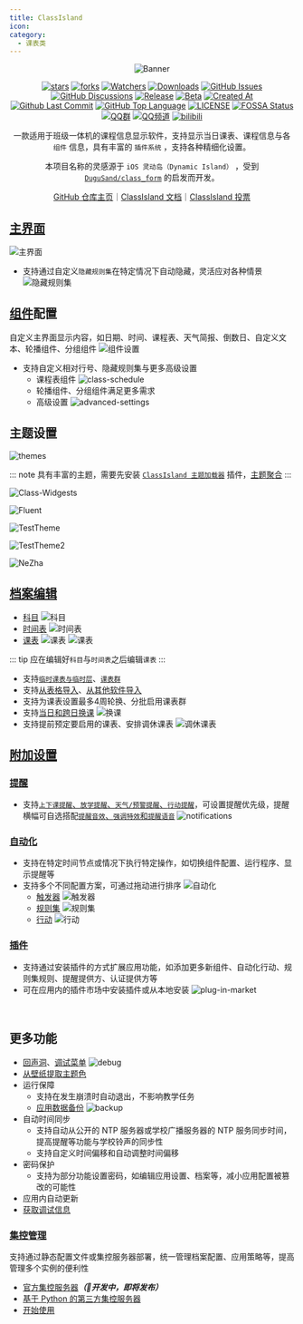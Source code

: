 ```yaml
---
title: ClassIsland
icon: 
category:
  - 课表类
---
```


<div align="center">

![Banner](https://github.com/user-attachments/assets/a815dd7d-8343-4da5-aee4-3f754aa297e4)

[![stars](https://img.shields.io/github/stars/ClassIsland/ClassIsland?label=Stars)](https://github.com/ClassIsland/ClassIsland) [![forks](https://img.shields.io/github/forks/ClassIsland/ClassIsland?label=Forks)](https://github.com/ClassIsland/ClassIsland) [![Watchers](https://img.shields.io/github/watchers/ClassIsland/ClassIsland?style=social)](https://github.com/ClassIsland/ClassIsland/watchers) [![Downloads](https://img.shields.io/github/downloads/ClassIsland/ClassIsland/total?style=social&label=Downloads&logo=github)](https://github.com/ClassIsland/ClassIsland/releases/latest) [![GitHub Issues](https://img.shields.io/github/issues-search/ClassIsland/ClassIsland?query=is%3Aopen&style=flat&logo=github&label=Issues&color=%233fb950)](https://github.com/ClassIsland/ClassIsland/issues) [![GitHub Discussions](https://img.shields.io/github/discussions/ClassIsland/ClassIsland?style=flat&logo=Github&label=Discussions)](https://github.com/ClassIsland/ClassIsland/discussions) [![Release](https://img.shields.io/github/v/release/ClassIsland/ClassIsland?style=flat&color=%233fb950&label=正式版)](https://github.com/ClassIsland/ClassIsland/releases/latest) [![Beta](https://img.shields.io/github/v/release/ClassIsland/ClassIsland?include_prereleases&style=flat&color=orange&label=测试版)](https://github.com/ClassIsland/ClassIsland/releases) [![Created At](https://img.shields.io/github/created-at/ClassIsland/ClassIsland)](https://github.com/ClassIsland/ClassIsland) [![Github Last Commit](https://img.shields.io/github/last-commit/ClassIsland/ClassIsland)](https://github.com/ClassIsland/ClassIsland/commits/master) [![GitHub Top Language](https://img.shields.io/github/languages/top/ClassIsland/ClassIsland)](https://github.com/ClassIsland/ClassIsland) [![LICENSE](https://img.shields.io/badge/License-GPL--3.0-red.svg "LICENSE")](https://github.com/ClassIsland/ClassIsland/blob/master/LICENSE.txt) [![FOSSA Status](https://app.fossa.com/api/projects/git%2Bgithub.com%2FHelloWRC%2FClassIsland.svg?type=shield)](https://app.fossa.com/projects/git%2Bgithub.com%2FHelloWRC%2FClassIsland?ref=badge_shield&style=flat) [![QQ群](https://img.shields.io/badge/-QQ%E7%BE%A4%EF%BD%9C958840932-blue?style=flat&logo=QQ)](https://qm.qq.com/q/4NsDQKiAuQ) [![QQ频道](https://img.shields.io/badge/-QQ%E9%A2%91%E9%81%93%EF%BD%9Cclassisland-blue?style=flat&logo=QQ)](https://pd.qq.com/s/7a41knciu) [![bilibili](https://img.shields.io/badge/-UP%E4%B8%BB%EF%BD%9CHelloWRC__dev-%23FB7299?style=flat&logo=bilibili)](https://space.bilibili.com/355897687)

一款适用于班级一体机的课程信息显示软件，支持显示当日课表、课程信息与各 `组件` 信息，具有丰富的 `插件系统` ，支持各种精细化设置。

本项目名称的灵感源于 `iOS 灵动岛（Dynamic Island）` ，受到 [`DuguSand/class_form`](https://github.com/DuguSand/class_form) 的启发而开发。

[GitHub 仓库主页](https://github.com/ClassIsland/ClassIsland)｜[ClassIsland 文档](https://docs.classisland.tech)｜[ClassIsland 投票](https://github.com/ClassIsland/voting/discussions)

<SiteInfo
  name="ClassIsland 官网"
  desc="一款大屏课表显示工具"
  url="https://classisland.tech/"
  logo="https://gh.llkk.cc/https://raw.githubusercontent.com/ClassIsland/ClassIsland/master/ClassIsland/Assets/AppLogo_AppLogo.svg"
  repo="https://github.com/ClassIsland/ClassIsland"
  preview="https://classisland.tech/assets/Banner-Web-24-yoxS6EsL.png"
/>

</div>

<BiliBili bvid="BV12fFoefEGn" />

<BiliBili bvid="BV1AqFYeoEZ6" />

## [主界面](https://docs.classisland.tech/app/basic.html#%E4%B8%BB%E7%95%8C%E9%9D%A2)

![主界面](https://classisland.tech/assets/comps-BImMTOwP.png)

- 支持通过自定义`隐藏规则集`在特定情况下自动隐藏，灵活应对各种情景
  ![隐藏规则集](https://classisland.tech/assets/ruleset-DvDC3p49.png)

## [组件](https://docs.classisland.tech/app/basic.html#%E7%BB%84%E4%BB%B6)配置

自定义主界面显示内容，如日期、时间、课程表、天气简报、倒数日、自定义文本、轮播组件、分组组件
![组件设置](https://classisland.tech/assets/comp-settings-CnSSI3ny.png)

- 支持自定义相对行号、隐藏规则集与更多高级设置
  - 课程表组件
    ![class-schedule](images/class-schedule.png)
  - 轮播组件、分组组件满足更多需求
  - 高级设置
    ![advanced-settings](images/advanced-settings.png)

## 主题设置
![themes](images/themes.png)

::: note
具有丰富的主题，需要先安装 [`ClassIsland 主题加载器`](https://github.com/ClassIsland/ClassIsland.ThemeLoader) 插件，[主题聚合](https://www.123912.com/s/0l7bVv-qHdAh)
:::
    
![Class-Widgests](images/classwidgets.png)
    
![Fluent](images/fluent.png)
    
![TestTheme](images/testtheme.png)
    
![TestTheme2](images/testtheme2.png)
    
![NeZha](images/nezha.png)

## [档案编辑](https://docs.classisland.tech/app/profile/)

- [科目](https://docs.classisland.tech/app/profile/subject.html)
  ![科目](https://classisland.tech/assets/4-UASBuuFy.png)
- [时间表](https://docs.classisland.tech/app/profile/time-layout.html)
  ![时间表](https://classisland.tech/assets/3-B78pDh2c.png)
- [课表](https://docs.classisland.tech/app/profile/classplan.html)
  ![课表](https://classisland.tech/assets/1-UIMlY11K.png)
  ![课表](https://classisland.tech/assets/2-D-hk6KM_.png)
  
::: tip
应在编辑好`科目`与`时间表`之后编辑`课表`
:::

- 支持[`临时课表与临时层`](https://docs.classisland.tech/app/profile/classplan.html#%E4%B8%B4%E6%97%B6%E8%AF%BE%E8%A1%A8%E4%B8%8E%E4%B8%B4%E6%97%B6%E5%B1%82)、[`课表群`](https://docs.classisland.tech/app/profile/classplan.html#%E8%AF%BE%E8%A1%A8%E7%BE%A4)
- 支持[从表格导入](https://docs.classisland.tech/app/profile/#%E4%BB%8E%E8%A1%A8%E6%A0%BC%E5%AF%BC%E5%85%A5)、[从其他软件导入](https://docs.classisland.tech/app/migrate/)
- 支持为课表设置最多4周轮换、分批启用课表群
- 支持[当日和跨日换课](https://docs.classisland.tech/app/profile/classplan.html#%E6%8D%A2%E8%AF%BE)
  ![换课](https://classisland.tech/assets/5-Cf_Rqjz-.png)
- 支持提前预定要启用的课表、安排调休课表
  ![调休课表](https://classisland.tech/assets/6-CIhgwWiW.png)

## [附加设置](https://docs.classisland.tech/app/profile/attached-settings.html)

### [提醒](https://docs.classisland.tech/app/notifications.html)
- 支持[`上下课提醒`、`放学提醒`、`天气/预警提醒`、`行动提醒`](https://docs.classisland.tech/app/notifications.html#%E6%8F%90%E9%86%92%E8%AE%BE%E7%BD%AE)，可设置提醒优先级，提醒横幅可自选搭配[`提醒音效`、`强调特效`和`提醒语音`](https://docs.classisland.tech/app/notifications.html#%E5%BC%BA%E8%B0%83%E6%8F%90%E9%86%92)
![notifications](images/notifications.png)

### [自动化](https://docs.classisland.tech/app/automation.html)
- 支持在特定时间节点或情况下执行特定操作，如切换组件配置、运行程序、显示提醒等
- 支持多个不同配置方案，可通过拖动进行排序
  ![自动化](https://classisland.tech/assets/automatic1-itAmfZ_k.png)
  - [触发器](https://docs.classisland.tech/app/automation.html#%E8%A7%A6%E5%8F%91%E5%99%A8)
    ![触发器](https://docs.classisland.tech/assets/%E8%A7%A6%E5%8F%91%E5%99%A8-BFm_yeqw.png)
  - [规则集](https://docs.classisland.tech/app/automation.html#%E8%87%AA%E5%8A%A8%E5%8C%96-1)
    ![规则集](https://docs.classisland.tech/assets/%E8%A7%84%E5%88%99%E9%9B%86%E7%A4%BA%E4%BE%8B-CsFLEBwL.png)
  - [行动](https://docs.classisland.tech/app/automation.html#%E8%A7%A6%E5%8F%91%E5%99%A8)
    ![行动](https://docs.classisland.tech/assets/%E8%A1%8C%E5%8A%A8%E7%A4%BA%E4%BE%8B-C2elwscy.png)
    
### [插件](https://github.com/ClassIsland/PluginIndex)
- 支持通过安装插件的方式扩展应用功能，如添加更多新组件、自动化行动、规则集规则、提醒提供方、认证提供方等
- 可在应用内的插件市场中安装插件或从本地安装
![plug-in-market](images/plug-in-market.png)
  
<VPCard
  style="padding-left: 4rem;"
  logo="https://gh.llkk.cc/https://raw.githubusercontent.com/LiPolymer/ExtraIsland/master/ExtraIsland/icon.png"
  title="ExtraIsland"
  desc="为 ClassIsland 提供多种扩展功能！"
  link="https://github.com/LiPolymer/ExtraIsland"
/>
<VPCard
  style="padding-left: 4rem;"
  logo="https://gh.llkk.cc/https://raw.githubusercontent.com/ClassIsland/ClassIsland.ThemeLoader/master/ClassIsland.ThemeLoader/icon.png"
  title="ClassIsland 主题加载器"
  desc="为 ClassIsland 加载自定义主题，个性化您的界面。"
  link="https://github.com/ClassIsland/ClassIsland.ThemeLoader"
/>
<VPCard
  style="padding-left: 4rem;"
  logo="https://gh.llkk.cc/https://raw.githubusercontent.com/denglihong2007/EarthquakeWarningForClassIsLand/master/EarthquakeWarning/icon.png"
  title="地震预警"
  desc="防范于未然，为您争取宝贵避险时间。"
  link="https://github.com/denglihong2007/EarthquakeWarningForClassIsLand"
/>
<VPCard
  style="padding-left: 4rem;"
  logo=""
  title="UIAccess 提权"
  desc="为 ClassIsland 提升 UIAccess 令牌，使 ClassIsland 可以置顶到全屏 UWP 应用和系统界面上。"
  link="https://github.com/HelloWRC/GrantUiAccess"
/>

## 更多功能
- [回声洞](https://docs.qq.com/sheet/DS3pQdk5IRmZnbmhu)、[调试菜单](https://docs.classisland.tech/app/advanced.html#%E8%B0%83%E8%AF%95%E8%8F%9C%E5%8D%95)
![debug](images/debug.png)
- [从壁纸提取主题色](https://docs.classisland.tech/app/advanced.html#%E4%BB%8E%E5%A3%81%E7%BA%B8%E6%8F%90%E5%8F%96%E4%B8%BB%E9%A2%98%E8%89%B2)
- 运行保障
  - 支持在发生崩溃时自动退出，不影响教学任务
  - [应用数据备份](https://docs.classisland.tech/app/backup.html)
    ![backup](images/backup.png)
- 自动时间同步
  - 支持自动从公开的 NTP 服务器或学校广播服务器的 NTP 服务同步时间，提高提醒等功能与学校铃声的同步性
  - 支持自定义时间偏移和自动调整时间偏移
- 密码保护
  - 支持为部分功能设置密码，如编辑应用设置、档案等，减小应用配置被篡改的可能性
- 应用内自动更新
- [获取调试信息](https://docs.classisland.tech/app/faq/reporting-issue.html)

### [集控管理](https://docs.classisland.tech/management/)

支持通过静态配置文件或集控服务器部署，统一管理档案配置、应用策略等，提高管理多个实例的便利性

- [官方集控服务器](https://github.com/ClassIsland/ManagementServer)***（🚧开发中，即将发布）***
- [基于 Python 的第三方集控服务器](https://github.com/kaokao221/ClassIslandManagementServer.py)
- [开始使用](https://docs.classisland.tech/management/#%E5%BC%80%E5%A7%8B%E4%BD%BF%E7%94%A8)
